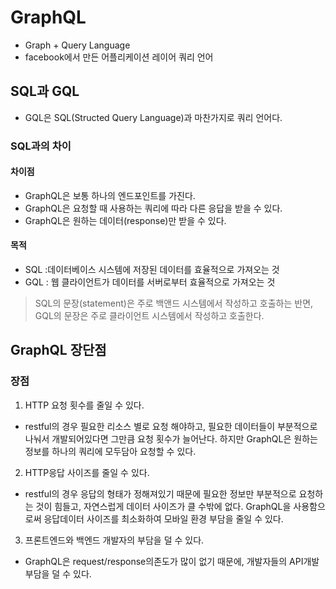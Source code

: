 # GraphQL
+ Graph + Query Language
+ facebook에서 만든 어플리케이션 레이어 쿼리 언어
## SQL과 GQL
+ GQL은 SQL(Structed Query Language)과 마찬가지로 쿼리 언어다.
### SQL과의 차이
#### 차이점
+ GraphQL은 보통 하나의 엔드포인트를 가진다.
+ GraphQL은 요청할 때 사용하는 쿼리에 따라 다른 응답을 받을 수 있다.
+ GraphQL은 원하는 데이터(response)만 받을 수 있다.
#### 목적
+ SQL :데이터베이스 시스템에 저장된 데이터를 효율적으로 가져오는 것
+ GQL : 웹 클라이언트가 데이터를 서버로부터 효율적으로 가져오는 것
> SQL의 문장(statement)은 주로 백앤드 시스템에서 작성하고 호출하는 반면, GQL의 문장은 주로 클라이언트 시스템에서 작성하고 호출한다.
## GraphQL 장단점
### 장점
1. HTTP 요청 횟수를 줄일 수 있다.
  - restful의 경우 필요한 리소스 별로 요청 해야하고, 필요한 데이터들이 부분적으로 나눠서 개발되어있다면 그만큼 요청 횟수가 늘어난다. 하지만 GraphQL은 원하는 정보를 하나의 쿼리에 모두담아 요청할 수 있다.
2. HTTP응답 사이즈를 줄일 수 있다.
  - restful의 경우 응답의 형태가 정해져있기 때문에 필요한 정보만 부분적으로 요청하는 것이 힘들고, 자연스럽게 데이터 사이즈가 클 수밖에 없다. GraphQL을 사용함으로써 응답데이터 사이즈를 최소화하여 모바일 환경 부담을 줄일 수 있다.
3. 프론트엔드와 백엔드 개발자의 부담을 덜 수 있다.
  - GraphQL은 request/response의존도가 많이 없기 때문에, 개발자들의 API개발 부담을 덜 수 있다.
